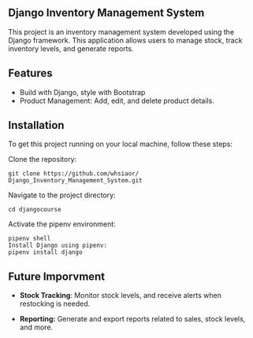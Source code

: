 ## Django Inventory Management System

This project is an inventory management system developed using the Django framework. This application allows users to manage stock, track inventory levels, and generate reports.

## Features
- Build with Django, style with Bootstrap 
- Product Management: Add, edit, and delete product details.


## Installation
To get this project running on your local machine, follow these steps:

Clone the repository:
```shell
git clone https://github.com/whsiaor/
Django_Inventory_Management_System.git
```
Navigate to the project directory:
```shell
cd djangocourse
```

Activate the pipenv environment:
```shell
pipenv shell
Install Django using pipenv:
pipenv install django
```

## Future Imporvment
- **Stock Tracking**: Monitor stock levels, and receive alerts when restocking is needed.

- **Reporting:** Generate and export reports related to sales, stock levels, and more.

